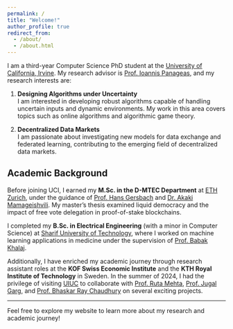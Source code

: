 ```yaml
---
permalink: /
title: "Welcome!"
author_profile: true
redirect_from: 
  - /about/
  - /about.html
---
```


<!-- # Welcome! -->

I am a third-year Computer Science PhD student at the [University of California, Irvine](https://uci.edu/). My research advisor is [Prof. Ioannis Panageas](https://panageas.github.io), and my research interests are:

1. **Designing Algorithms under Uncertainty**  
   I am interested in developing robust algorithms capable of handling uncertain inputs and dynamic environments. My work in this area covers topics such as online algorithms and algorithmic game theory.

2. **Decentralized Data Markets**  
   I am passionate about investigating new models for data exchange and federated learning, contributing to the emerging field of decentralized data markets.

## Academic Background

Before joining UCI, I earned my **M.Sc. in the D-MTEC Department** at [ETH Zurich](https://ethz.ch/), under the guidance of [Prof. Hans Gersbach](http://www.gersbach.de) and [Dr. Akaki Mamageishvili](http://mamageishvili.info). My master’s thesis examined liquid democracy and the impact of free vote delegation in proof-of-stake blockchains.

I completed my **B.Sc. in Electrical Engineering** (with a minor in Computer Science) at [Sharif University of Technology](http://www.sharif.edu/), where I worked on machine learning applications in medicine under the supervision of [Prof. Babak Khalaj](https://sharif.edu/~khalaj/).

Additionally, I have enriched my academic journey through research assistant roles at the **KOF Swiss Economic Institute** and the **KTH Royal Institute of Technology** in Sweden. In the summer of 2024, I had the privilege of visiting [UIUC](https://illinois.edu/) to collaborate with [Prof. Ruta Mehta](https://rutamehta.cs.illinois.edu), [Prof. Jugal Garg](https://jugal.ise.illinois.edu), and [Prof. Bhaskar Ray Chaudhury](https://www.bhaskar-ray-chaudhury.com) on several exciting projects.

---

Feel free to explore my website to learn more about my research and academic journey!

<!-- Welcome! I am a third-year Computer Science PhD student at University of California, Irvine. My main research interests broadly fall into the following two categories:
1- Designing algorithms under uncertainty, where the goal is to design algorithms for uncertain inputs or environments. For example areas such as Online Algorithms, and Algorithmic Game Theory. 

2- Decentralized data markets: topics on data markets, exchange and federated learning. 

Before coming to UCI, I got my M.Sc. in the D-MTEC department at ETH Zurich, where I was advised by Prof. Hans Gersbach and Dr. Akaki Mamageishvili. My master's thesis was about liquid democracy and studying the effect of free vote delegation in proof-of-stake blockchains. I received my B.Sc. degree in Electrical Engineering and a minor degree in Computer Science from Sharif University of Technology. There I worked on machine learning in medicine design under the supervision of Prof. Babak Khalaj. I have also worked as a research assistant at KOF Swiss Economic Institute and KTH Royal Institute of Technology in Sweden. In summer 2024, I visited Prof. Ruta Mehta at UIUC, where I had the privilage of working with many new interesting projects.  -->


<!-- 
======
Like many other Jekyll-based GitHub Pages templates, Academic Pages makes you separate the website's content from its form. The content & metadata of your website are in structured markdown files, while various other files constitute the theme, specifying how to transform that content & metadata into HTML pages. You keep these various markdown (.md), YAML (.yml), HTML, and CSS files in a public GitHub repository. Each time you commit and push an update to the repository, the [GitHub pages](https://pages.github.com/) service creates static HTML pages based on these files, which are hosted on GitHub's servers free of charge.

Many of the features of dynamic content management systems (like Wordpress) can be achieved in this fashion, using a fraction of the computational resources and with far less vulnerability to hacking and DDoSing. You can also modify the theme to your heart's content without touching the content of your site. If you get to a point where you've broken something in Jekyll/HTML/CSS beyond repair, your markdown files describing your talks, publications, etc. are safe. You can rollback the changes or even delete the repository and start over - just be sure to save the markdown files! Finally, you can also write scripts that process the structured data on the site, such as [this one](https://github.com/academicpages/academicpages.github.io/blob/master/talkmap.ipynb) that analyzes metadata in pages about talks to display [a map of every location you've given a talk](https://academicpages.github.io/talkmap.html).

Getting started
======
1. Register a GitHub account if you don't have one and confirm your e-mail (required!)
1. Fork [this template](https://github.com/academicpages/academicpages.github.io) by clicking the "Use this template" button in the top right. 
1. Go to the repository's settings (rightmost item in the tabs that start with "Code", should be below "Unwatch"). Rename the repository "[your GitHub username].github.io", which will also be your website's URL.
1. Set site-wide configuration and create content & metadata (see below -- also see [this set of diffs](http://archive.is/3TPas) showing what files were changed to set up [an example site](https://getorg-testacct.github.io) for a user with the username "getorg-testacct")
1. Upload any files (like PDFs, .zip files, etc.) to the files/ directory. They will appear at https://[your GitHub username].github.io/files/example.pdf.  
1. Check status by going to the repository settings, in the "GitHub pages" section

Site-wide configuration
------
The main configuration file for the site is in the base directory in [_config.yml](https://github.com/academicpages/academicpages.github.io/blob/master/_config.yml), which defines the content in the sidebars and other site-wide features. You will need to replace the default variables with ones about yourself and your site's github repository. The configuration file for the top menu is in [_data/navigation.yml](https://github.com/academicpages/academicpages.github.io/blob/master/_data/navigation.yml). For example, if you don't have a portfolio or blog posts, you can remove those items from that navigation.yml file to remove them from the header. 

Create content & metadata
------
For site content, there is one markdown file for each type of content, which are stored in directories like _publications, _talks, _posts, _teaching, or _pages. For example, each talk is a markdown file in the [_talks directory](https://github.com/academicpages/academicpages.github.io/tree/master/_talks). At the top of each markdown file is structured data in YAML about the talk, which the theme will parse to do lots of cool stuff. The same structured data about a talk is used to generate the list of talks on the [Talks page](https://academicpages.github.io/talks), each [individual page](https://academicpages.github.io/talks/2012-03-01-talk-1) for specific talks, the talks section for the [CV page](https://academicpages.github.io/cv), and the [map of places you've given a talk](https://academicpages.github.io/talkmap.html) (if you run this [python file](https://github.com/academicpages/academicpages.github.io/blob/master/talkmap.py) or [Jupyter notebook](https://github.com/academicpages/academicpages.github.io/blob/master/talkmap.ipynb), which creates the HTML for the map based on the contents of the _talks directory).

**Markdown generator**

The repository includes [a set of Jupyter notebooks](https://github.com/academicpages/academicpages.github.io/tree/master/markdown_generator
) that converts a CSV containing structured data about talks or presentations into individual markdown files that will be properly formatted for the Academic Pages template. The sample CSVs in that directory are the ones I used to create my own personal website at stuartgeiger.com. My usual workflow is that I keep a spreadsheet of my publications and talks, then run the code in these notebooks to generate the markdown files, then commit and push them to the GitHub repository.

How to edit your site's GitHub repository
------
Many people use a git client to create files on their local computer and then push them to GitHub's servers. If you are not familiar with git, you can directly edit these configuration and markdown files directly in the github.com interface. Navigate to a file (like [this one](https://github.com/academicpages/academicpages.github.io/blob/master/_talks/2012-03-01-talk-1.md) and click the pencil icon in the top right of the content preview (to the right of the "Raw | Blame | History" buttons). You can delete a file by clicking the trashcan icon to the right of the pencil icon. You can also create new files or upload files by navigating to a directory and clicking the "Create new file" or "Upload files" buttons. 

Example: editing a markdown file for a talk
![Editing a markdown file for a talk](/images/editing-talk.png)

For more info
------
More info about configuring Academic Pages can be found in [the guide](https://academicpages.github.io/markdown/), the [growing wiki](https://github.com/academicpages/academicpages.github.io/wiki), and you can always [ask a question on GitHub](https://github.com/academicpages/academicpages.github.io/discussions). The [guides for the Minimal Mistakes theme](https://mmistakes.github.io/minimal-mistakes/docs/configuration/) (which this theme was forked from) might also be helpful. -->
